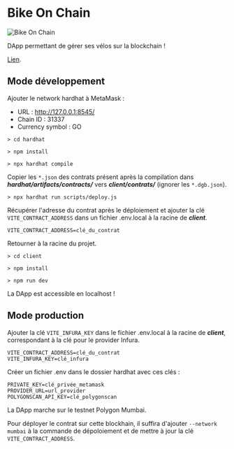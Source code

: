 # Bike On Chain

![Bike On Chain](http://bike-on-chain.vercel.app/logo.png)

DApp permettant de gérer ses vélos sur la blockchain ! 

[Lien](http://bike-on-chain.vercel.app/).

## Mode développement

Ajouter le network hardhat à MetaMask :

- URL : http://127.0.0.1:8545/
- Chain ID : 31337
- Currency symbol : GO

```
> cd hardhat

> npm install

> npx hardhat compile
```

Copier les `*.json` des contrats présent après la compilation dans ***hardhat/artifacts/contracts/*** vers ***client/contrats/*** (ignorer les `*.dgb.json`).

```
> npx hardhat run scripts/deploy.js
```

Récupérer l'adresse du contrat après le déploiement et ajouter la clé `VITE_CONTRACT_ADDRESS` dans un fichier .env.local à la racine de ***client***.

````
VITE_CONTRACT_ADDRESS=clé_du_contrat
````

Retourner à la racine du projet.

```
> cd client

> npm install

> npm run dev
```

La DApp est accessible en localhost !

## Mode production

Ajouter la clé `VITE_INFURA_KEY` dans le fichier .env.local à la racine de ***client***, correspondant à la clé pour le provider Infura.

````
VITE_CONTRACT_ADDRESS=clé_du_contrat
VITE_INFURA_KEY=clé_infura
````

Créer un fichier .env dans le dossier hardhat avec ces clés :

````
PRIVATE_KEY=clé_privée_metamask
PROVIDER_URL=url_provider
POLYGONSCAN_API_KEY=clé_polygonscan
````

La DApp marche sur le testnet Polygon Mumbai.

Pour déployer le contrat sur cette blockhain, il suffira d'ajouter `--network mumbai` à la commande de dépoloiement et de mettre à jour la clé `VITE_CONTRACT_ADDRESS`.